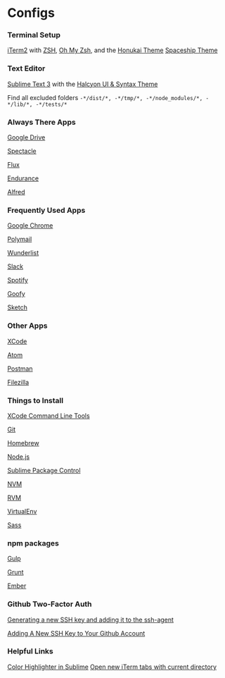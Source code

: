 # Configs

### Terminal Setup

[iTerm2](https://www.iterm2.com/) with
[ZSH](https://github.com/robbyrussell/oh-my-zsh/wiki/Installing-ZSH),
[Oh My Zsh](https://github.com/robbyrussell/oh-my-zsh), and the
[Honukai Theme](https://github.com/oskarkrawczyk/honukai-iterm-zsh)
[Spaceship Theme](https://github.com/denysdovhan/spaceship-zsh-theme)

### Text Editor

[Sublime Text 3](https://www.sublimetext.com/3) with the
[Halcyon UI & Syntax Theme](https://github.com/bchiang7/Halcyon)

Find all excluded folders `-*/dist/*, -*/tmp/*, -*/node_modules/*, -*/lib/*, -*/tests/*`

### Always There Apps

[Google Drive](https://www.google.com/drive/download/)

[Spectacle](https://www.spectacleapp.com/)

[Flux](https://justgetflux.com/)

[Endurance](http://www.enduranceapp.com/)

[Alfred](https://www.alfredapp.com/)


### Frequently Used Apps

[Google Chrome](https://www.google.com/intl/en/chrome/browser/desktop/index.html)

[Polymail](https://polymail.io/)

[Wunderlist](https://www.wunderlist.com/)

[Slack](https://slack.com/downloads/osx)

[Spotify](https://www.spotify.com/us/download/mac/)

[Goofy](http://www.goofyapp.com/)

[Sketch](https://www.sketchapp.com/)


### Other Apps

[XCode](https://developer.apple.com/xcode/)

[Atom](https://atom.io/)

[Postman](https://www.getpostman.com/)

[Filezilla](https://filezilla-project.org/)


### Things to Install

[XCode Command Line Tools](http://railsapps.github.io/xcode-command-line-tools.html)

[Git](https://git-scm.com/)

[Homebrew](https://brew.sh/)

[Node.js](https://nodejs.org/en/)

[Sublime Package Control](https://packagecontrol.io/installation)

[NVM](https://github.com/creationix/nvm/blob/master/README.md#installation)

[RVM](https://rvm.io/)

[VirtualEnv](https://virtualenv.pypa.io/en/stable/)

[Sass](http://sass-lang.com/install)


### npm packages

[Gulp](http://gulpjs.com/)

[Grunt](https://gruntjs.com/)

[Ember](https://www.emberjs.com/)


### Github Two-Factor Auth

[Generating a new SSH key and adding it to the ssh-agent](https://help.github.com/articles/generating-a-new-ssh-key-and-adding-it-to-the-ssh-agent/)

[Adding A New SSH Key to Your Github Account](https://help.github.com/articles/adding-a-new-ssh-key-to-your-github-account/)


### Helpful Links
[Color Highlighter in Sublime](http://wesbos.com/highlight-css-colours-in-sublime-text/)
[Open new iTerm tabs with current directory](http://nateeagle.com/2013/03/08/open-new-tabs-in-iterm-in-the-current-directory/)
